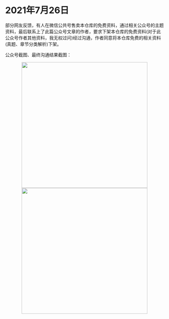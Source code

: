 ﻿# 2021年7月26日

部分网友反馈，有人在微信公共号售卖本仓库的免费资料，通过相关公众号的主题资料，最后联系上了此篇公众号文章的作者，要求下架本仓库的免费资料(对于此公众号作者其他资料，我无权过问)经过沟通，作者同意将本仓库免费的相关资料(真题、章节分类解析)下架。 

公众号截图、最终沟通结果截图：
<div align="center">
  <kbd><img src="https://github.com/xxlllq/system_architect/blob/xiangxiaolin/%E7%BB%B4%E6%9D%83%E8%AE%B0%E5%BD%95/2021/0726-1.png" width=400 />
    </kbd>
   </div>
<div align="center">
  <kbd><img src="https://github.com/xxlllq/system_architect/blob/xiangxiaolin/%E7%BB%B4%E6%9D%83%E8%AE%B0%E5%BD%95/2021/0726-2.png" width=400 />
    </kbd>
   </div>